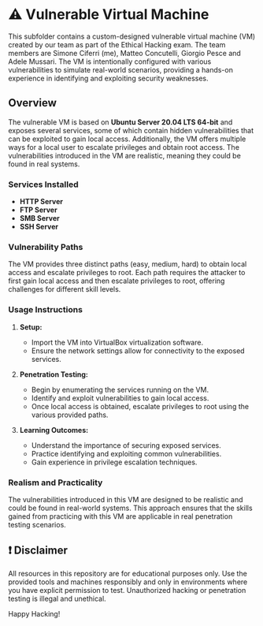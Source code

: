 # ⚠️ Vulnerable Virtual Machine

This subfolder contains a custom-designed vulnerable virtual machine (VM) created by our team as part of the Ethical Hacking exam. The team members are Simone Ciferri (me), Matteo Concutelli, Giorgio Pesce and Adele Mussari. The VM is intentionally configured with various vulnerabilities to simulate real-world scenarios, providing a hands-on experience in identifying and exploiting security weaknesses.

## Overview

The vulnerable VM is based on **Ubuntu Server 20.04 LTS 64-bit** and exposes several services, some of which contain hidden vulnerabilities that can be exploited to gain local access. Additionally, the VM offers multiple ways for a local user to escalate privileges and obtain root access. The vulnerabilities introduced in the VM are realistic, meaning they could be found in real systems.

### Services Installed

- **HTTP Server**
- **FTP Server**
- **SMB Server**
- **SSH Server**

### Vulnerability Paths

The VM provides three distinct paths (easy, medium, hard) to obtain local access and escalate privileges to root. Each path requires the attacker to first gain local access and then escalate privileges to root, offering challenges for different skill levels.

### Usage Instructions

1. **Setup:**
   - Import the VM into VirtualBox virtualization software.
   - Ensure the network settings allow for connectivity to the exposed services.

2. **Penetration Testing:**
   - Begin by enumerating the services running on the VM.
   - Identify and exploit vulnerabilities to gain local access.
   - Once local access is obtained, escalate privileges to root using the various provided paths.

3. **Learning Outcomes:**
   - Understand the importance of securing exposed services.
   - Practice identifying and exploiting common vulnerabilities.
   - Gain experience in privilege escalation techniques.

### Realism and Practicality

The vulnerabilities introduced in this VM are designed to be realistic and could be found in real-world systems. This approach ensures that the skills gained from practicing with this VM are applicable in real penetration testing scenarios.

## ❗ Disclaimer

All resources in this repository are for educational purposes only. Use the provided tools and machines responsibly and only in environments where you have explicit permission to test. Unauthorized hacking or penetration testing is illegal and unethical.

Happy Hacking!
